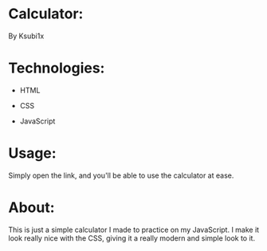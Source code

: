# Calculator:

By Ksubi1x

# Technologies:

- HTML

- CSS

- JavaScript

# Usage: 

Simply open the link, and you'll be able to use the calculator at ease.

# About:

This is just a simple calculator I made to practice on my JavaScript. I make it look really nice with the CSS, giving it a really modern and simple look to it.
